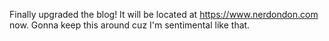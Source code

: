 Finally upgraded the blog! It will be located at https://www.nerdondon.com now. Gonna keep this
around cuz I'm sentimental like that.

